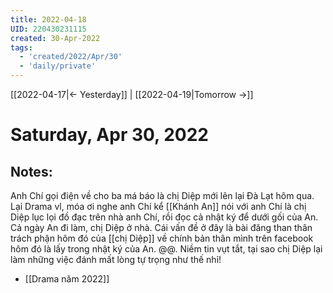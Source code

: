 ```yaml
---
title: 2022-04-18
UID: 220430231115
created: 30-Apr-2022
tags:
  - 'created/2022/Apr/30'
  - 'daily/private'
---
```

[[2022-04-17|<- Yesterday]] | [[2022-04-19|Tomorrow ->]]
# Saturday, Apr 30, 2022

## Notes:
Anh Chí gọi điện về cho ba má báo là chị Diệp mới lên lại Đà Lạt hôm qua. Lại Drama vl, móa ơi nghe anh Chí kể [[Khánh An]] nói với anh Chí là chị Diệp lục lọi đồ đạc trên nhà anh Chí, rồi đọc cả nhật ký để dưới gối của An. Cả ngày An đi làm, chị Diệp ở nhà. Cái vấn đề ở đây là bài đăng than thân trách phận hôm đó của [[chị Diệp]] về chính bản thân mình trên facebook hôm đó là lấy trong nhật ký của An. @@. Niềm tin vụt tắt, tại sao chị Diệp lại làm những việc đánh mất lòng tự trọng như thế nhỉ!

- [[Drama năm 2022]]

